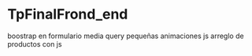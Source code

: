 # TpFinalFrond_end
boostrap en formulario
media query
pequeñas animaciones
js
arreglo de productos con js

